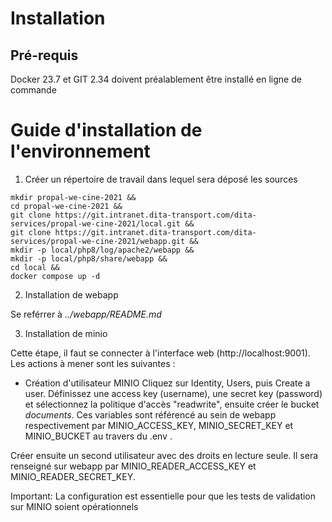 # Installation

## Pré-requis

Docker 23.7 et GIT 2.34 doivent préalablement être installé en ligne de commande

# Guide d'installation de l'environnement

1. Créer un répertoire de travail dans lequel sera déposé les sources
```
mkdir propal-we-cine-2021 &&
cd propal-we-cine-2021 &&
git clone https://git.intranet.dita-transport.com/dita-services/propal-we-cine-2021/local.git &&
git clone https://git.intranet.dita-transport.com/dita-services/propal-we-cine-2021/webapp.git &&
mkdir -p local/php8/log/apache2/webapp &&
mkdir -p local/php8/share/webapp &&
cd local &&
docker compose up -d
```

2. Installation de webapp

Se reférrer à *../webapp/README.md*

3. Installation de minio 

Cette étape, il faut se connecter à l'interface web (http://localhost:9001). Les actions à mener sont les suivantes : 
* Création d'utilisateur MINIO 
Cliquez sur Identity, Users, puis Create a user.
Définissez une access key (username), une secret key (password) et sélectionnez la politique d'accès "readwrite", ensuite créer le bucket *documents*.
Ces variables sont référencé au sein de webapp respectivement par MINIO_ACCESS_KEY, MINIO_SECRET_KEY et MINIO_BUCKET au travers du .env .

Créer ensuite un second utilisateur avec des droits en lecture seule. Il sera renseigné sur webapp par MINIO_READER_ACCESS_KEY et MINIO_READER_SECRET_KEY.

Important: La configuration est essentielle pour que les tests de validation sur MINIO soient opérationnels